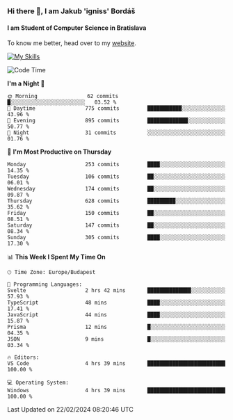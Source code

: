 ### Hi there 👋, I am Jakub 'igniss' Bordáš

#### I am Student of Computer Science in Bratislava
To know me better, head over to my [website](https://bordas.sk).

[![My Skills](https://skillicons.dev/icons?i=js,html,css,figma,svelte,java,kotlin,python,postgresql,typescript,nest,nodejs)](https://bordas.sk)


<!--START_SECTION:waka-->
![Code Time](http://img.shields.io/badge/Code%20Time-1%2C412%20hrs%2016%20mins-blue)

**I'm a Night 🦉** 

```text
🌞 Morning                62 commits          █░░░░░░░░░░░░░░░░░░░░░░░░   03.52 % 
🌆 Daytime                775 commits         ███████████░░░░░░░░░░░░░░   43.96 % 
🌃 Evening                895 commits         █████████████░░░░░░░░░░░░   50.77 % 
🌙 Night                  31 commits          ░░░░░░░░░░░░░░░░░░░░░░░░░   01.76 % 
```
📅 **I'm Most Productive on Thursday** 

```text
Monday                   253 commits         ████░░░░░░░░░░░░░░░░░░░░░   14.35 % 
Tuesday                  106 commits         ██░░░░░░░░░░░░░░░░░░░░░░░   06.01 % 
Wednesday                174 commits         ██░░░░░░░░░░░░░░░░░░░░░░░   09.87 % 
Thursday                 628 commits         █████████░░░░░░░░░░░░░░░░   35.62 % 
Friday                   150 commits         ██░░░░░░░░░░░░░░░░░░░░░░░   08.51 % 
Saturday                 147 commits         ██░░░░░░░░░░░░░░░░░░░░░░░   08.34 % 
Sunday                   305 commits         ████░░░░░░░░░░░░░░░░░░░░░   17.30 % 
```


📊 **This Week I Spent My Time On** 

```text
🕑︎ Time Zone: Europe/Budapest

💬 Programming Languages: 
Svelte                   2 hrs 42 mins       ██████████████░░░░░░░░░░░   57.93 % 
TypeScript               48 mins             ████░░░░░░░░░░░░░░░░░░░░░   17.41 % 
JavaScript               44 mins             ████░░░░░░░░░░░░░░░░░░░░░   15.87 % 
Prisma                   12 mins             █░░░░░░░░░░░░░░░░░░░░░░░░   04.35 % 
JSON                     9 mins              █░░░░░░░░░░░░░░░░░░░░░░░░   03.34 % 

🔥 Editors: 
VS Code                  4 hrs 39 mins       █████████████████████████   100.00 % 

💻 Operating System: 
Windows                  4 hrs 39 mins       █████████████████████████   100.00 % 
```


 Last Updated on 22/02/2024 08:20:46 UTC
<!--END_SECTION:waka-->

